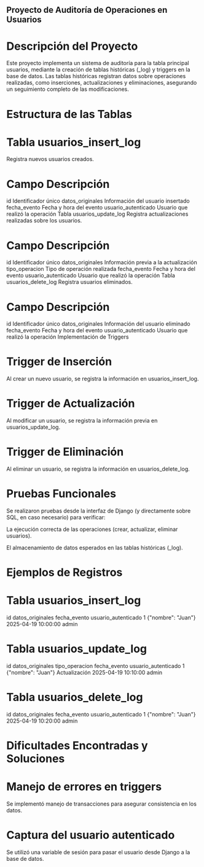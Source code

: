 ## Proyecto de Auditoría de Operaciones en Usuarios

# Descripción del Proyecto

Este proyecto implementa un sistema de auditoría para la tabla principal usuarios, mediante la creación de tablas históricas (_log) y triggers en la base de datos. Las tablas históricas registran datos sobre operaciones realizadas, como inserciones, actualizaciones y eliminaciones, asegurando un seguimiento completo de las modificaciones.

# Estructura de las Tablas

# Tabla usuarios_insert_log

Registra nuevos usuarios creados.

# Campo	Descripción

id	Identificador único
datos_originales	Información del usuario insertado
fecha_evento	Fecha y hora del evento
usuario_autenticado	Usuario que realizó la operación
Tabla usuarios_update_log
Registra actualizaciones realizadas sobre los usuarios.

# Campo	Descripción

id	Identificador único
datos_originales	Información previa a la actualización
tipo_operacion	Tipo de operación realizada
fecha_evento	Fecha y hora del evento
usuario_autenticado	Usuario que realizó la operación
Tabla usuarios_delete_log
Registra usuarios eliminados.

# Campo	Descripción

id	Identificador único
datos_originales	Información del usuario eliminado
fecha_evento	Fecha y hora del evento
usuario_autenticado	Usuario que realizó la operación
Implementación de Triggers

# Trigger de Inserción
Al crear un nuevo usuario, se registra la información en usuarios_insert_log.

# Trigger de Actualización
Al modificar un usuario, se registra la información previa en usuarios_update_log.

# Trigger de Eliminación
Al eliminar un usuario, se registra la información en usuarios_delete_log.

# Pruebas Funcionales
Se realizaron pruebas desde la interfaz de Django (y directamente sobre SQL, en caso necesario) para verificar:

La ejecución correcta de las operaciones (crear, actualizar, eliminar usuarios).

El almacenamiento de datos esperados en las tablas históricas (_log).

# Ejemplos de Registros

# Tabla usuarios_insert_log
id	datos_originales	fecha_evento	usuario_autenticado
1	{"nombre": "Juan"}	2025-04-19 10:00:00	admin

# Tabla usuarios_update_log
id	datos_originales	tipo_operacion	fecha_evento	usuario_autenticado
1	{"nombre": "Juan"}	Actualización	2025-04-19 10:10:00	admin

# Tabla usuarios_delete_log
id	datos_originales	fecha_evento	usuario_autenticado
1	{"nombre": "Juan"}	2025-04-19 10:20:00	admin

# Dificultades Encontradas y Soluciones

# Manejo de errores en triggers
Se implementó manejo de transacciones para asegurar consistencia en los datos.

# Captura del usuario autenticado
Se utilizó una variable de sesión para pasar el usuario desde Django a la base de datos.
